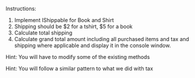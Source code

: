 ﻿Instructions:

1) Implement IShippable for Book and Shirt
2) Shipping should be $2 for a tshirt, $5 for a book
3) Calculate total shipping
4) Calculate grand total amount including all purchased items 
   and tax and shipping where applicable and display it in the 
   console window.

Hint: You will have to modify some of the existing methods

Hint: You will follow a similar pattern to what we did with tax

